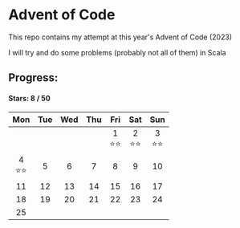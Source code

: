 # Advent of Code

This repo contains my attempt at this year's Advent of Code (2023)

I will try and do some problems (probably not all of them) in Scala

## Progress:
#### Stars: 8 / 50
|        Mon        | Tue | Wed | Thu |        Fri        |        Sat        |        Sun        |
|:-----------------:|:---:|:---:|:---:|:-----------------:|:-----------------:|:-----------------:|
|                   |     |     |     | 1<br>:star::star: | 2<br>:star::star: | 3<br>:star::star: |
| 4<br>:star::star: |  5  |  6  |  7  |         8         |         9         |        10         |
|        11         | 12  | 13  | 14  |        15         |        16         |        17         |
|        18         | 19  | 20  | 21  |        22         |        23         |        24         |
|        25         |     |     |     |                   |                   |                   |